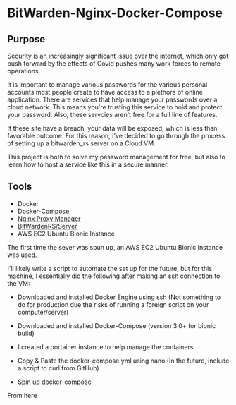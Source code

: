 # BitWarden-Nginx-Docker-Compose


## Purpose
Security is an increasingly significant issue over the internet, which only got push forward by the effects of Covid pushes many work forces to remote operations. 

It is important to manage various passwords for the various personal accounts most people create to have access to a plethora of online application. There are services that help manage your passwords over a cloud network. This means you're trusting this service to hold and protect your password. Also, these servcies aren't free for a full line of features.

If these site have a breach, your data will be exposed, which is less than favorable outcome. For this reason, I've decided to go through the process of setting up a bitwarden_rs server on a Cloud VM.

This project is both to solve my password management for free, but also to learn how to host a service like this in a secure manner.

## Tools

- Docker
- Docker-Compose
- [Nginx Proxy Manager](https://nginxproxymanager.com/)
- [BitWardenRS/Server](https://hub.docker.com/r/bitwardenrs/server)
- AWS EC2 Ubuntu Bionic Instance



The first time the sever was spun  up, an AWS EC2 Ubuntu Bionic Instance was used.

I'll likely write a script to automate the set up for the future, but for this machine,
I essentially did the following after making an ssh connection to the VM:

 - Downloaded and installed Docker Engine using ssh (Not something to do for production due the risks of running a foreign script on your computer/server)

 - Downloaded and installed Docker-Compose (version 3.0+ for bionic build)

 - I created a portainer instance to help manage the containers

 - Copy & Paste the docker-compose.yml using nano (In the future, include a script to curl from GitHub)

 - Spin up docker-compose

 From here